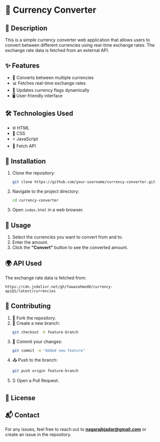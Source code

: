 # 💱 Currency Converter

## 📌 Description

This is a simple currency converter web application that allows users to convert between different currencies using real-time exchange rates. The exchange rate data is fetched from an external API.

## ✨ Features

- 🔄 Converts between multiple currencies
- 📊 Fetches real-time exchange rates
- 🚩 Updates currency flags dynamically
- 🖥️ User-friendly interface

## 🛠️ Technologies Used

- 🌐 HTML
- 🎨 CSS
- ⚡ JavaScript
- 🔗 Fetch API

## 🚀 Installation

1. Clone the repository:
   ```sh
   git clone https://github.com/your-username/currency-converter.git
   ```
2. Navigate to the project directory:
   ```sh
   cd currency-converter
   ```
3. Open `index.html` in a web browser.

## 📖 Usage

1. Select the currencies you want to convert from and to.
2. Enter the amount.
3. Click the **"Convert"** button to see the converted amount.

## 🌍 API Used

The exchange rate data is fetched from:

```
https://cdn.jsdelivr.net/gh/fawazahmed0/currency-api@1/latest/currencies
```

## 🤝 Contributing

1. 🍴 Fork the repository.
2. 🌿 Create a new branch:
   ```sh
   git checkout -b feature-branch
   ```
3. 💾 Commit your changes:
   ```sh
   git commit -m "Added new feature"
   ```
4. 📤 Push to the branch:
   ```sh
   git push origin feature-branch
   ```
5. 🔃 Open a Pull Request.

## 📜 License

## 📬 Contact

For any issues, feel free to reach out to **[nagarajbjadar@gmail.com](mailto:your-email@example.com)** or create an issue in the repository.
